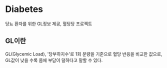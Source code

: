 # Diabetes
당뇨 환자를 위한 GL정보 제공, 혈당당 프로젝트

## GL이란
GL(Glycemic Load), '당부하지수'로 1회 분량을 기준으로 혈당 반응을 비교한 값으로, GL값이 낮을 수록 몸에 부담이 덜하다고 말할 수 있다.
